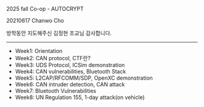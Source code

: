 2025 fall Co-op - AUTOCRYPT

20210617 Chanwo Cho

방학동안 지도해주신 김정현 조교님 감사합니다.

---

- Week1: Orientation
- Week2: CAN protocol, CTF란?
- Week3: UDS Protocol, ICSim demonstration
- Week4: CAN vulnerabilities, Bluetooth Stack
- Week5: L2CAP/RFCOMM/SDP, OpenXC demonstration
- Week6: CAN intruder detection, CAN attack
- Week7: Bluetooth Vulnerabilities
- Week8: UN Regulation 155, 1-day attack(on vehicle)
